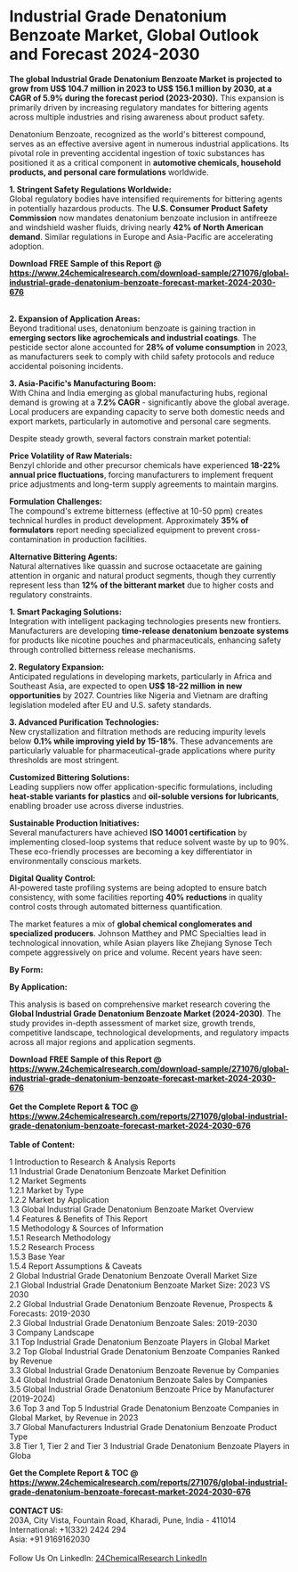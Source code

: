 <h1>Industrial Grade Denatonium Benzoate Market, Global Outlook and Forecast 2024-2030</h1><p><strong>The global Industrial Grade Denatonium Benzoate Market is projected to grow from US$ 104.7 million in 2023 to US$ 156.1 million by 2030, at a CAGR of 5.9% during the forecast period (2023-2030).</strong> This expansion is primarily driven by increasing regulatory mandates for bittering agents across multiple industries and rising awareness about product safety.</p><p>Denatonium Benzoate, recognized as the world's bitterest compound, serves as an effective aversive agent in numerous industrial applications. Its pivotal role in preventing accidental ingestion of toxic substances has positioned it as a critical component in <strong>automotive chemicals, household products, and personal care formulations</strong> worldwide.</p><p><strong>1. Stringent Safety Regulations Worldwide:</strong><br>
Global regulatory bodies have intensified requirements for bittering agents in potentially hazardous products. The <strong>U.S. Consumer Product Safety Commission</strong> now mandates denatonium benzoate inclusion in antifreeze and windshield washer fluids, driving nearly <strong>42% of North American demand</strong>. Similar regulations in Europe and Asia-Pacific are accelerating adoption.</p><div><b>Download FREE Sample of this Report @ 
            <a href="https://www.24chemicalresearch.com/download-sample/271076/global-industrial-grade-denatonium-benzoate-forecast-market-2024-2030-676">
            https://www.24chemicalresearch.com/download-sample/271076/global-industrial-grade-denatonium-benzoate-forecast-market-2024-2030-676</a></b></div><br><p><strong>2. Expansion of Application Areas:</strong><br>
Beyond traditional uses, denatonium benzoate is gaining traction in <strong>emerging sectors like agrochemicals and industrial coatings</strong>. The pesticide sector alone accounted for <strong>28% of volume consumption</strong> in 2023, as manufacturers seek to comply with child safety protocols and reduce accidental poisoning incidents.</p><p><strong>3. Asia-Pacific's Manufacturing Boom:</strong><br>
With China and India emerging as global manufacturing hubs, regional demand is growing at a <strong>7.2% CAGR</strong> - significantly above the global average. Local producers are expanding capacity to serve both domestic needs and export markets, particularly in automotive and personal care segments.</p><p>Despite steady growth, several factors constrain market potential:</p><p><strong>Price Volatility of Raw Materials:</strong><br>
	Benzyl chloride and other precursor chemicals have experienced <strong>18-22% annual price fluctuations</strong>, forcing manufacturers to implement frequent price adjustments and long-term supply agreements to maintain margins.</p><p><strong>Formulation Challenges:</strong><br>
	The compound's extreme bitterness (effective at 10-50 ppm) creates technical hurdles in product development. Approximately <strong>35% of formulators</strong> report needing specialized equipment to prevent cross-contamination in production facilities.</p><p><strong>Alternative Bittering Agents:</strong><br>
	Natural alternatives like quassin and sucrose octaacetate are gaining attention in organic and natural product segments, though they currently represent less than <strong>12% of the bitterant market</strong> due to higher costs and regulatory constraints.</p><p><strong>1. Smart Packaging Solutions:</strong><br>
Integration with intelligent packaging technologies presents new frontiers. Manufacturers are developing <strong>time-release denatonium benzoate systems</strong> for products like nicotine pouches and pharmaceuticals, enhancing safety through controlled bitterness release mechanisms.</p><p><strong>2. Regulatory Expansion:</strong><br>
Anticipated regulations in developing markets, particularly in Africa and Southeast Asia, are expected to open <strong>US$ 18-22 million in new opportunities</strong> by 2027. Countries like Nigeria and Vietnam are drafting legislation modeled after EU and U.S. safety standards.</p><p><strong>3. Advanced Purification Technologies:</strong><br>
New crystallization and filtration methods are reducing impurity levels below <strong>0.1% while improving yield by 15-18%</strong>. These advancements are particularly valuable for pharmaceutical-grade applications where purity thresholds are most stringent.</p><p><strong>Customized Bittering Solutions:</strong><br>
	Leading suppliers now offer application-specific formulations, including <strong>heat-stable variants for plastics</strong> and <strong>oil-soluble versions for lubricants</strong>, enabling broader use across diverse industries.</p><p><strong>Sustainable Production Initiatives:</strong><br>
	Several manufacturers have achieved <strong>ISO 14001 certification</strong> by implementing closed-loop systems that reduce solvent waste by up to 90%. These eco-friendly processes are becoming a key differentiator in environmentally conscious markets.</p><p><strong>Digital Quality Control:</strong><br>
	AI-powered taste profiling systems are being adopted to ensure batch consistency, with some facilities reporting <strong>40% reductions</strong> in quality control costs through automated bitterness quantification.</p><p>The market features a mix of <strong>global chemical conglomerates and specialized producers</strong>. Johnson Matthey and PMC Specialties lead in technological innovation, while Asian players like Zhejiang Synose Tech compete aggressively on price and volume. Recent years have seen:</p><p><strong>By Form:</strong></p><p><strong>By Application:</strong></p><p>This analysis is based on comprehensive market research covering the <strong>Global Industrial Grade Denatonium Benzoate Market (2024-2030)</strong>. The study provides in-depth assessment of market size, growth trends, competitive landscape, technological developments, and regulatory impacts across all major regions and application segments.</p><div><b>Download FREE Sample of this Report @ 
            <a href="https://www.24chemicalresearch.com/download-sample/271076/global-industrial-grade-denatonium-benzoate-forecast-market-2024-2030-676">
            https://www.24chemicalresearch.com/download-sample/271076/global-industrial-grade-denatonium-benzoate-forecast-market-2024-2030-676</a></b></div><br><div><b>Get the Complete Report & TOC @ 
            <a href="https://www.24chemicalresearch.com/reports/271076/global-industrial-grade-denatonium-benzoate-forecast-market-2024-2030-676">
            https://www.24chemicalresearch.com/reports/271076/global-industrial-grade-denatonium-benzoate-forecast-market-2024-2030-676</a></b></div><br>
            <b>Table of Content:</b><p>1 Introduction to Research & Analysis Reports<br />
    1.1 Industrial Grade Denatonium Benzoate Market Definition<br />
    1.2 Market Segments<br />
        1.2.1 Market by Type<br />
        1.2.2 Market by Application<br />
    1.3 Global Industrial Grade Denatonium Benzoate Market Overview<br />
    1.4 Features & Benefits of This Report<br />
    1.5 Methodology & Sources of Information<br />
        1.5.1 Research Methodology<br />
        1.5.2 Research Process<br />
        1.5.3 Base Year<br />
        1.5.4 Report Assumptions & Caveats<br />
2 Global Industrial Grade Denatonium Benzoate Overall Market Size<br />
    2.1 Global Industrial Grade Denatonium Benzoate Market Size: 2023 VS 2030<br />
    2.2 Global Industrial Grade Denatonium Benzoate Revenue, Prospects & Forecasts: 2019-2030<br />
    2.3 Global Industrial Grade Denatonium Benzoate Sales: 2019-2030<br />
3 Company Landscape<br />
    3.1 Top Industrial Grade Denatonium Benzoate Players in Global Market<br />
    3.2 Top Global Industrial Grade Denatonium Benzoate Companies Ranked by Revenue<br />
    3.3 Global Industrial Grade Denatonium Benzoate Revenue by Companies<br />
    3.4 Global Industrial Grade Denatonium Benzoate Sales by Companies<br />
    3.5 Global Industrial Grade Denatonium Benzoate Price by Manufacturer (2019-2024)<br />
    3.6 Top 3 and Top 5 Industrial Grade Denatonium Benzoate Companies in Global Market, by Revenue in 2023<br />
    3.7 Global Manufacturers Industrial Grade Denatonium Benzoate Product Type<br />
    3.8 Tier 1, Tier 2 and Tier 3 Industrial Grade Denatonium Benzoate Players in Globa</p><div><b>Get the Complete Report & TOC @ 
            <a href="https://www.24chemicalresearch.com/reports/271076/global-industrial-grade-denatonium-benzoate-forecast-market-2024-2030-676">
            https://www.24chemicalresearch.com/reports/271076/global-industrial-grade-denatonium-benzoate-forecast-market-2024-2030-676</a></b></div><br><b>CONTACT US:</b><br>
            203A, City Vista, Fountain Road, Kharadi, Pune, India - 411014<br>
            International: +1(332) 2424 294<br>
            Asia: +91 9169162030 <br><br>
            Follow Us On LinkedIn: <a href="https://www.linkedin.com/company/24chemicalresearch/">24ChemicalResearch LinkedIn</a>